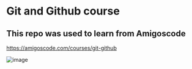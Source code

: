 # Git and Github course 

## This repo was used to learn from Amigoscode

https://amigoscode.com/courses/git-github

![image](https://user-images.githubusercontent.com/122934823/235299728-d5eb7430-130b-49e4-8cf9-75eb50c31b29.png)

